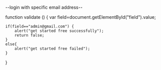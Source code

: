 --login with specific email address--

function validate () {
    var field=document.getElementById("field").value;

    if(field=="admin@gmail.com") {
        alert("get started free successfully");
        return false;
    }
    else{
        alert("get started free failed");
    }
}
